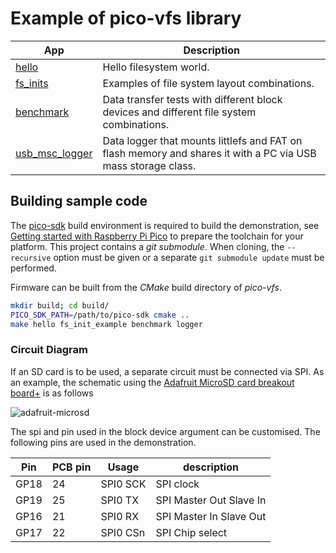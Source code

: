 # Example of pico-vfs library

| App             | Description                                                             |
|-----------------|-------------------------------------------------------------------------|
| [hello](hello)  | Hello filesystem world.                                                 |
| [fs\_inits](fs_inits) | Examples of file system layout combinations.                      |
| [benchmark](benchmark)| Data transfer tests with different block devices and different file system combinations.|
| [usb\_msc\_logger](usb_msc_logger) | Data logger that mounts littlefs and FAT on flash memory and shares it with a PC via USB mass storage class.|

## Building sample code

The [pico-sdk](https://github.com/raspberrypi/pico-sdk) build environment is required to build the demonstration, see  [Getting started with Raspberry Pi Pico](https://datasheets.raspberrypi.com/pico/getting-started-with-pico.pdf) to prepare the toolchain for your platform. This project contains a _git submodule_. When cloning, the `--recursive` option must be given or a separate `git submodule update` must be performed.

Firmware can be built from the _CMake_ build directory of _pico-vfs_.

```bash
mkdir build; cd build/
PICO_SDK_PATH=/path/to/pico-sdk cmake ..
make hello fs_init_example benchmark logger
```

### Circuit Diagram

If an SD card is to be used, a separate circuit must be connected via SPI. As an example, the schematic using the [Adafruit MicroSD card breakout board+](https://www.adafruit.com/product/254) is as follows

![adafruit-microsd](https://github.com/oyama/pico-vfs/assets/27072/b96e8493-4f3f-4d44-964d-8ada61745dff)

The spi and pin used in the block device argument can be customised. The following pins are used in the demonstration.

| Pin  | PCB pin | Usage    | description             |
|------|---------|----------|-------------------------|
| GP18 | 24      | SPI0 SCK | SPI clock               |
| GP19 | 25      | SPI0 TX  | SPI Master Out Slave In |
| GP16 | 21      | SPI0 RX  | SPI Master In Slave Out |
| GP17 | 22      | SPI0 CSn | SPI Chip select         |

